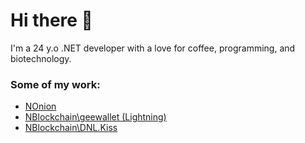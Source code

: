 # Hi there 👋

I'm a 24 y.o .NET developer with a love for coffee, programming, and biotechnology.

### Some of my work:
- [NOnion](https://github.com/aarani/NOnion/commits?author=aarani)
- [NBlockchain\geewallet (Lightning)](https://github.com/nblockchain/geewallet/commits/rc/LN-m13?author=aarani)
- [NBlockchain\DNL.Kiss](https://github.com/nblockchain/DotNetLightning.Kiss/commits?author=aarani)
